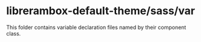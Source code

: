 # librerambox-default-theme/sass/var

This folder contains variable declaration files named by their component class.
